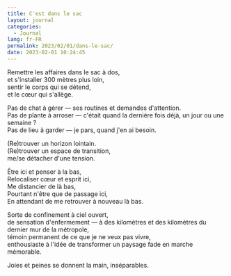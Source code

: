 ```yaml
---
title: C'est dans le sac
layout: journal
categories:
  - Journal
lang: fr-FR
permalink: 2023/02/01/dans-le-sac/
date: 2023-02-01 10:24:45
---
```


Remettre les affaires dans le sac à dos,\
et s'installer 300 mètres plus loin,\
sentir le corps qui se détend,\
et le cœur qui s'allège.

Pas de chat à gérer — ses routines et demandes d'attention.\
Pas de plante à arroser — c'était quand la dernière fois déjà, un jour ou une semaine ?\
Pas de lieu à garder — je pars, quand j'en ai besoin.

(Re)trouver un horizon lointain.\
(Re)trouver un espace de transition,\
me/se détacher d'une tension.

Être ici et penser à la bas,\
Relocaliser cœur et esprit ici,\
Me distancier de là bas,\
Pourtant n'être que de passage ici,\
En attendant de me retrouver à nouveau là bas.

Sorte de confinement à ciel ouvert,\
de sensation d'enfermement — à des kilomètres et des kilomètres du dernier mur de la métropole,\
témoin permanent de ce que je ne veux pas vivre,\
enthousiaste à l'idée de transformer un paysage fade en marche mémorable.

Joies et peines se donnent la main, inséparables.
